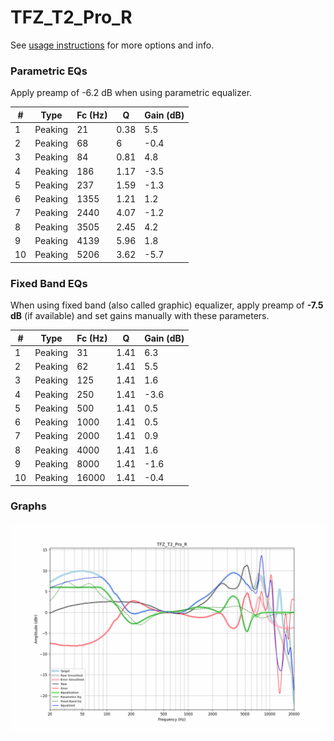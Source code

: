 # TFZ_T2_Pro_R
See [usage instructions](https://github.com/jaakkopasanen/AutoEq#usage) for more options and info.

### Parametric EQs
Apply preamp of -6.2 dB when using parametric equalizer.

|   # | Type    |   Fc (Hz) |    Q |   Gain (dB) |
|-----|---------|-----------|------|-------------|
|   1 | Peaking |        21 | 0.38 |         5.5 |
|   2 | Peaking |        68 | 6    |        -0.4 |
|   3 | Peaking |        84 | 0.81 |         4.8 |
|   4 | Peaking |       186 | 1.17 |        -3.5 |
|   5 | Peaking |       237 | 1.59 |        -1.3 |
|   6 | Peaking |      1355 | 1.21 |         1.2 |
|   7 | Peaking |      2440 | 4.07 |        -1.2 |
|   8 | Peaking |      3505 | 2.45 |         4.2 |
|   9 | Peaking |      4139 | 5.96 |         1.8 |
|  10 | Peaking |      5206 | 3.62 |        -5.7 |

### Fixed Band EQs
When using fixed band (also called graphic) equalizer, apply preamp of **-7.5 dB** (if available) and set gains manually with these parameters.

|   # | Type    |   Fc (Hz) |    Q |   Gain (dB) |
|-----|---------|-----------|------|-------------|
|   1 | Peaking |        31 | 1.41 |         6.3 |
|   2 | Peaking |        62 | 1.41 |         5.5 |
|   3 | Peaking |       125 | 1.41 |         1.6 |
|   4 | Peaking |       250 | 1.41 |        -3.6 |
|   5 | Peaking |       500 | 1.41 |         0.5 |
|   6 | Peaking |      1000 | 1.41 |         0.5 |
|   7 | Peaking |      2000 | 1.41 |         0.9 |
|   8 | Peaking |      4000 | 1.41 |         1.6 |
|   9 | Peaking |      8000 | 1.41 |        -1.6 |
|  10 | Peaking |     16000 | 1.41 |        -0.4 |

### Graphs
![](./TFZ_T2_Pro_R.png)
